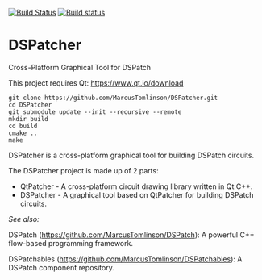 [![Build Status](https://travis-ci.org/MarcusTomlinson/DSPatcher.svg?branch=master)](https://travis-ci.org/MarcusTomlinson/DSPatcher)
[![Build status](https://ci.appveyor.com/api/projects/status/nyitfgo2f56dbs6w/branch/master?svg=true)](https://ci.appveyor.com/project/MarcusTomlinson/dspatcher/branch/master)

# DSPatcher
Cross-Platform Graphical Tool for DSPatch

This project requires Qt: https://www.qt.io/download

```
git clone https://github.com/MarcusTomlinson/DSPatcher.git
cd DSPatcher
git submodule update --init --recursive --remote
mkdir build
cd build
cmake ..
make
```

DSPatcher is a cross-platform graphical tool for building DSPatch circuits.

The DSPatcher project is made up of 2 parts:
* QtPatcher - A cross-platform circuit drawing library written in Qt C++.
* DSPatcher - A graphical tool based on QtPatcher for building DSPatch circuits.

*See also:*

DSPatch (https://github.com/MarcusTomlinson/DSPatch): A powerful C++ flow-based programming framework.

DSPatchables (https://github.com/MarcusTomlinson/DSPatchables): A DSPatch component repository.
